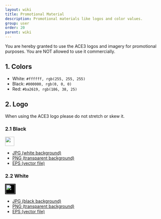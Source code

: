 ```yaml
---
layout: wiki
title: Promotional Material
description: Promotional materials like logos and color values.
group: user
order: 20
parent: wiki
---
```


You are hereby granted to use the ACE3 logos and imagery for promotional purposes. You are NOT allowed to use it commercially.

## 1. Colors

* <i class="color-box color-box-white"></i> White: `#ffffff, rgb(255, 255, 255)`
* <i class="color-box color-box-black"></i> Black: `#000000, rgb(0, 0, 0)`
* <i class="color-box color-box-red"></i> Red: `#ba2619, rgb(186, 38, 25)`


## 2. Logo
When using the ACE3 logo please do not stretch or skew it.

### 2.1 Black

<img src="{{ site.baseurl }}/img/ace3-logo-black-small.webp" height="30" />

* [JPG (white background)](https://github.com/acemod/ACE3/blob/master/extras/assets/logo/black/ACE3-Logo.jpg)
* [PNG (transparent background)](https://github.com/acemod/ACE3/blob/master/extras/assets/logo/black/ACE3-Logo.png)
* [EPS (vector file)](https://github.com/acemod/ACE3/blob/master/extras/assets/logo/black/ACE3-Logo.eps)

### 2.2 White

<img src="{{ site.baseurl }}/img/ace3-logo-white-small.webp" height="30" style="background-color: black; padding: 2px;" />

* [JPG (black background)](https://github.com/acemod/ACE3/blob/master/extras/assets/logo/white/ACE3-Logo.jpg)
* [PNG (transparent background)](https://github.com/acemod/ACE3/blob/master/extras/assets/logo/white/ACE3-Logo.png)
* [EPS (vector file)](https://github.com/acemod/ACE3/blob/master/extras/assets/logo/white/ACE3-Logo.eps)
